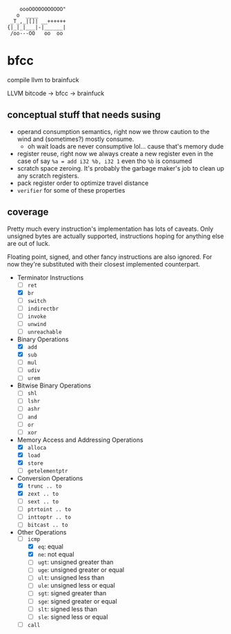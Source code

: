 ```
    oooOOOOOOOOOOO"
   o  ____
 _T_,_|[]| __++++++
{|_|_|___|-|______|
 /oo---OO   oo  oo
```

# bfcc

compile llvm to brainfuck

LLVM bitcode -> bfcc -> brainfuck

## conceptual stuff that needs susing

- operand consumption semantics, right now we throw caution to the wind and
  (sometimes?) mostly consume.
  - oh wait loads are never consumptive lol... cause that's memory dude
- register reuse, right now we always create a new register even in the case of
  say `%a = add i32 %b, i32 1` even tho `%b` is consumed
- scratch space zeroing. It's probably the garbage maker's job to clean up any
  scratch registers.
- pack register order to optimize travel distance
- `verifier` for some of these properties

## coverage

Pretty much every instruction's implementation has lots of caveats. Only
unsigned bytes are actually supported, instructions hoping for anything else
are out of luck.

Floating point, signed, and other fancy instructions are also ignored. For now
they're substituted with their closest implemented counterpart.

- Terminator Instructions
  - [ ] `ret`
  - [x] `br`
  - [ ] `switch`
  - [ ] `indirectbr`
  - [ ] `invoke`
  - [ ] `unwind`
  - [ ] `unreachable`
- Binary Operations
  - [x] `add`
  - [x] `sub`
  - [ ] `mul`
  - [ ] `udiv`
  - [ ] `urem`
- Bitwise Binary Operations
  - [ ] `shl`
  - [ ] `lshr`
  - [ ] `ashr`
  - [ ] `and`
  - [ ] `or`
  - [ ] `xor`
- Memory Access and Addressing Operations
  - [x] `alloca`
  - [x] `load`
  - [x] `store`
  - [ ] `getelementptr`
- Conversion Operations
  - [x] `trunc .. to`
  - [x] `zext .. to`
  - [ ] `sext .. to`
  - [ ] `ptrtoint .. to`
  - [ ] `inttoptr .. to`
  - [ ] `bitcast .. to`
- Other Operations
  - [ ] `icmp`
    - [x] `eq`: equal
    - [x] `ne`: not equal
    - [ ] `ugt`: unsigned greater than
    - [ ] `uge`: unsigned greater or equal
    - [ ] `ult`: unsigned less than
    - [ ] `ule`: unsigned less or equal
    - [ ] `sgt`: signed greater than
    - [ ] `sge`: signed greater or equal
    - [ ] `slt`: signed less than
    - [ ] `sle`: signed less or equal
  - [ ] `call`
